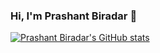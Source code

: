 <!--1. Bio and stats -->

### Hi, I'm Prashant Biradar 👋



<!--
**prashant1810/prashant1810** is a ✨ _special_ ✨ repository because its `README.md` (this file) appears on your GitHub profile.

Here are some ideas to get you started:

- 🔭 I’m currently working on ...
- 🌱 I’m currently learning ...
- 👯 I’m looking to collaborate on ...
- 🤔 I’m looking for help with ...
- 💬 Ask me about ...
- 📫 How to reach me: ...
- 😄 Pronouns: ...
- ⚡ Fun fact: ...
-->

<!-- Github stats-->

[![Prashant Biradar's GitHub stats](https://github-readme-stats.vercel.app/api?username=prashant1810)](https://github.com/prashant1810/github-readme-stats)
